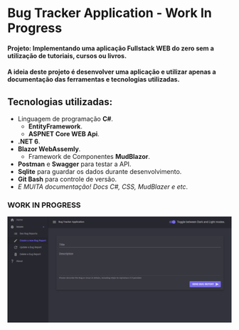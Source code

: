 # Bug Tracker Application - Work In Progress

#### Projeto: Implementando uma aplicação Fullstack WEB do zero sem a utilização de tutoriais, cursos ou livros. 
#### A ideia deste projeto é desenvolver uma aplicação e utilizar apenas a documentação das ferramentas e tecnologias utilizadas.

## Tecnologias utilizadas:
- Linguagem de programação **C#**.
  - **EntityFramework**.
  - **ASPNET Core WEB Api**.
- **.NET 6**.
- **Blazor WebAssemly**.
  - Framework de Componentes **MudBlazor**.
- **Postman** e **Swagger** para testar a API.
- **Sqlite** para guardar os dados durante desenvolvimento.
- **Git Bash** para controle de versão.
- *E MUITA documentação! Docs C#, CSS, MudBlazer e etc*.

### WORK IN PROGRESS
![Image](https://github.com/LeonardoFer/BugTrackerApp/blob/main/Description_Image.png?raw=true)